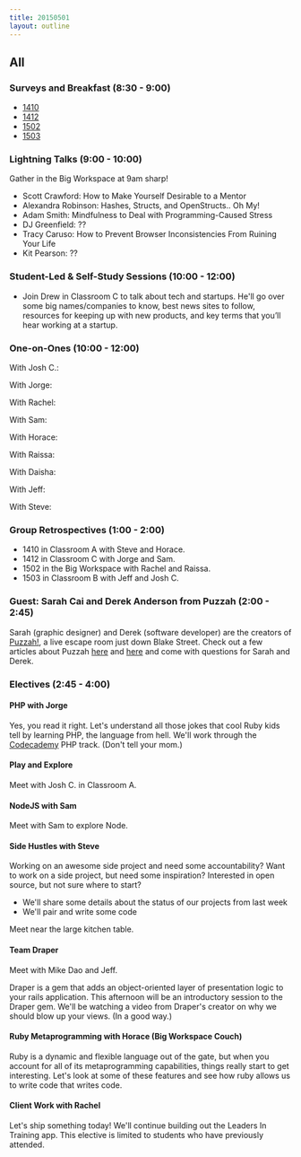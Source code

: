 ```yaml
---
title: 20150501
layout: outline
---
```


## All

### Surveys and Breakfast (8:30 - 9:00)

* [1410](https://docs.google.com/a/casimircreative.com/forms/d/16Lw9waPY4GgDJu4Cx_0jB_qptZHR0qxGXUrnzDiPWTo/viewform)
* [1412](https://docs.google.com/a/casimircreative.com/forms/d/1YCpIa-6fpBgtoSwSZKI0OGpZ5Jl35ZFUtci1aBTj_ZQ/viewform)
* [1502](https://docs.google.com/a/casimircreative.com/forms/d/16XSmGL0VBzSGdK3Z1Oscg0GzVQrcjU7eEAwMtMASvWo/viewform)
* [1503](https://docs.google.com/a/casimircreative.com/forms/d/1a1oghylBUKmZf46EFoQBcAaYJfEOaByXMV5hOMnYKhY/viewform)

### Lightning Talks (9:00 - 10:00)

Gather in the Big Workspace at 9am sharp!

* Scott Crawford: How to Make Yourself Desirable to a Mentor
* Alexandra Robinson: Hashes, Structs, and OpenStructs.. Oh My!
* Adam Smith: Mindfulness to Deal with Programming-Caused Stress
* DJ Greenfield: ??
* Tracy Caruso: How to Prevent Browser Inconsistencies From Ruining Your Life
* Kit Pearson: ??

### Student-Led & Self-Study Sessions (10:00 - 12:00)

* Join Drew in Classroom C to talk about tech and startups. He'll go over some big names/companies to know, best news sites to follow, resources for keeping up with new products, and key terms that you’ll hear working at a startup. 

### One-on-Ones (10:00 - 12:00)

With Josh C.: 

With Jorge: 

With Rachel: 

With Sam: 

With Horace: 

With Raissa: 

With Daisha: 

With Jeff:

With Steve: 

### Group Retrospectives (1:00 - 2:00)

* 1410 in Classroom A with Steve and Horace.
* 1412 in Classroom C with Jorge and Sam.
* 1502 in the Big Workspace with Rachel and Raissa.
* 1503 in Classroom B with Jeff and Josh C.

### Guest: Sarah Cai and Derek Anderson from Puzzah (2:00 - 2:45)

Sarah (graphic designer) and Derek (software developer) are the creators of [Puzzah!](https://www.puzzah.com/), a live escape room just down Blake Street. Check out a few articles about Puzzah [here](http://www.westword.com/arts/puzzah-takes-puzzle-gaming-off-the-screen-and-into-real-life-lodo-6048751) and [here](http://www.denverpost.com/entertainment/ci_27413726/growing-escape-room-scene-puts-puzzling-spin-group) and come with questions for Sarah and Derek. 

### Electives (2:45 - 4:00)

#### PHP with Jorge

Yes, you read it right. Let's understand all those jokes that cool Ruby kids tell by learning PHP, the language from hell. We'll work through the [Codecademy](http://www.codecademy.com/en/tracks/php) PHP track. (Don't tell your mom.)

#### Play and Explore

Meet with Josh C. in Classroom A. 

#### NodeJS with Sam

Meet with Sam to explore Node. 

#### Side Hustles with Steve

Working on an awesome side project and need some accountability? Want to work on a side project, but need some inspiration? Interested in open source, but not sure where to start?

* We'll share some details about the status of our projects from last week
* We'll pair and write some code

Meet near the large kitchen table.

#### Team Draper

Meet with Mike Dao and Jeff. 

Draper is a gem that adds an object-oriented layer of presentation logic to your rails application. This afternoon will be an introductory session to the Draper gem. We'll be watching a video from Draper's creator on why we should blow up your views. (In a good way.)

#### Ruby Metaprogramming with Horace (Big Workspace Couch)

Ruby is a dynamic and flexible language out of the gate, but when you account for all of its metaprogramming capabilities, things really start to get interesting. Let's look at some of these features and see how ruby allows us to write code that writes code.

#### Client Work with Rachel

Let's ship something today! We'll continue building out the Leaders In Training app. This elective is limited to students who have previously attended. 